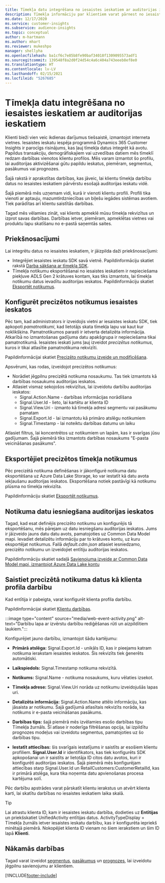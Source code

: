 ```yaml
---
title: Tīmekļa datu integrēšana no iesaistes ieskatiem ar auditorijas ieskatiem
description: Tīmekļa informāciju par klientiem varat pārnest no iesaistes ieskatiem uz auditorijas ieskatiem.
ms.date: 12/17/2020
ms.service: customer-insights
ms.subservice: audience-insights
ms.topic: conceptual
author: m-hartmann
ms.author: mhart
ms.reviewer: mukeshpo
manager: shellyha
ms.openlocfilehash: ba1cf6c7e85b8fe90baf34018f1309095573adf1
ms.sourcegitcommit: 139548f8a2d0f24d54c4a6c404a743eeeb8ef8e0
ms.translationtype: HT
ms.contentlocale: lv-LV
ms.lasthandoff: 02/15/2021
ms.locfileid: "5267685"
---
```

# <a name="integrate-web-data-from-engagement-insights-with-audience-insights"></a>Tīmekļa datu integrēšana no iesaistes ieskatiem ar auditorijas ieskatiem

Klienti bieži vien veic ikdienas darījumus tiešsaistē, izmantojot interneta vietnes. Iesaistes ieskatu iespēja programmā Dynamics 365 Customer Insights ir parocīgs risinājums, kas ļauj tīmekļa datus integrēt kā avotu. Papildus transakciju, demogrāfiskajiem vai uzvedības datiem mēs tīmeklī redzam darbības vienotos klientu profilos. Mēs varam izmantot šo profilu, lai auditorijas aktivizēšanai gūtu papildu ieskatus, piemēram, segmentus, pasākumus vai prognozes.

Šajā rakstā ir aprakstītas darbības, kas jāveic, lai klientu tīmekļa darbību datus no iesaistes ieskatiem pārvērstu esošajā auditorijas ieskatu vidē.

Šajā piemērā mēs uzņemam vidi, kurā ir vienoti klientu profili. Profili tika vienoti ar aptauju, mazumtirdzniecības un biļešu iegādes sistēmas avotiem. Tiek parādītas arī klientu saistītās darbības. 

Tagad mēs vēlamies zināt, vai klients apmeklē mūsu tīmekļa rekvizītus un izprot savas darbības. Darbības ietver, piemēram, apmeklētas vietnes vai produktu lapu skatīšanu no e-pastā saņemtās saites.

## <a name="prerequisites"></a>Priekšnosacījumi

Lai integrētu datus no iesaistes ieskatiem, ir jāizpilda daži priekšnosacījumi: 

- Integrējiet iesaistes ieskatu SDK savā vietnē. Papildinformāciju skatiet rakstā [Darba sākšana ar tīmekļa SDK](../engagement-insights/instrument-website.md).
- Tīmekļa notikumu eksportēšanai no iesaistes ieskatiem ir nepieciešama piekļuve ADLS Gen 2 krātuves kontam, kas tiks izmantots, lai tīmekļa notikumu datus ievadītu auditorijas ieskatos. Papildinformāciju skatiet [Eksportēt notikumus](../engagement-insights/export-events.md).

## <a name="configure-refined-events-in-engagement-insights"></a>Konfigurēt precizētos notikumus iesaistes ieskatos

Pēc tam, kad administrators ir izveidojis vietni ar iesaistes ieskatu SDK, tiek apkopoti *pamatnotikumi*, kad lietotājs skata tīmekļa lapu vai kaut kur noklikšķina. Pamatnotikumos parasti ir ietverta detalizēta informācija. Atkarībā no izmantošanas gadījuma datu apakšgrupa ir nepieciešama tikai pamatnotikumā. Iesaistes ieskati jums ļauj izveidot *precizētus notikumus*, kuros ir tikai atlasītie pamatnotikuma rekvizīti.     

Papildinformācijai skatiet [Precizēto notikumu izveide un modificēšana](../engagement-insights/refined-events.md).

Apsvērumi, kas rodas, izveidojot precizētos notikumus: 

- Norādiet jēgpilnu precizētā notikuma nosaukumu. Tas tiek izmantots kā darbības nosaukums auditorijas ieskatos.
- Atlasiet vismaz sekojošos rekvizītus, lai izveidotu darbību auditorijas ieskatos: 
    - Signal.Action.Name - darbības informācijas norādīšana
    - Signal.User.Id - lieto, lai kartētu ar klienta ID
    - Signal.View.Uri - izmanto kā tīmekļa adresi segmentu vai pasākumu pamatam
    - Signal.Export.Id - lai izmantotu kā primāro atslēgu notikumiem <!-- system generated, do we need to list?-->
    - Signal.Timestamp - lai noteiktu darbības datumu un laiku

Atlasiet filtrus, lai koncentrētos uz notikumiem un lapām, kas ir svarīgas jūsu gadījumam. Šajā piemērā tiks izmantots darbības nosaukums "E-pasta veicināšanas pasākums".

## <a name="export-the-refined-web-events"></a>Eksportējiet precizētos tīmekļa notikumus 

Pēc precizētā notikuma definēšanas ir jākonfigurē notikuma datu eksportēšana uz Azure Data Lake Storage, ko var iestatīt kā datu avota iekļaušanu auditorijas ieskatos. Eksportēšana notiek pastāvīgi kā notikumu plūsma no tīmekļa rekvizīta.

Papildinformāciju skatiet [Eksportēt notikumus](../engagement-insights/export-events.md).

## <a name="ingest-event-data-to-audience-insights"></a>Notikuma datu iesniegšana auditorijas ieskatos

Tagad, kad esat definējis precizēto notikumu un konfigurējis tā eksportēšanu, mēs pārejam uz datu iesniegšanu auditorijas ieskatos. Jums ir jāizveido jauns datu datu avots, pamatojoties uz Common Data Model mapi. Ievadiet detalizētu informāciju par to krātuves kontu, uz kuru eksportējat notikumus. Failā *default.cdm.json* atlasiet iesniedzamo, precizēto notikumu un izveidojiet entītiju auditorijas ieskatos.

Papildinformāciju skatiet sadaļā [Savienojuma izveide ar Common Data Model mapi, izmantojot Azure Data Lake kontu](connect-common-data-model.md)


## <a name="relate-refined-event-data-as-an-activity-of-a-customer-profile"></a>Saistiet precizētā notikuma datus kā klienta profila darbību

Kad entītija ir pabeigta, varat konfigurēt klienta profila darbību.

Papildinformācijai skatiet [Klientu darbības](activities.md).

:::image type="content" source="media/web-event-activity.png" alt-text="Darbību lapa ar izvērstu darbību rediģēšanas rūti un aizpildītiem laukiem.":::

Konfigurējiet jauno darbību, izmantojot šādu kartējumu: 

- **Primārā atslēga:** Signal.Export.Id - unikāls ID, kas ir pieejams katram notikuma ierakstam iesaistes ieskatos. Šis rekvizīts tiek ģenerēts automātiski.

- **Laikspiedols:** Signal.Timestamp notikuma rekvizītā.

- **Notikums:** Signal.Name - notikuma nosaukums, kuru vēlaties izsekot.

- **Tīmekļa adrese:** Signal.View.Uri norāda uz notikumu izveidojušās lapas uri.

- **Detalizēta informācija:** Signal.Action.Name attēlo informāciju, kas jāsaista ar notikumu. Šajā gadījumā atlasītais rekvizīts norāda, ka notikums ir e-pasta veicināšanas pasākums.

- **Darbības tips:** šajā piemērā mēs izvēlamies esošo darbības tipu Tīmekļa žurnāls. Šī atlase ir noderīga filtrēšanas opcija, lai izpildītu prognozes modeļus vai izveidotu segmentus, pamatojoties uz šo darbības tipu.

- **Iestatīt attiecības:** šis svarīgais iestatījums ir saistīts ar esošiem klientu profiliem. **Signal.User.Id** ir identifikators, kas tiek konfigurēts SDK apkopošanai un ir saistīts ar lietotāja ID citos datu avotos, kuri ir konfigurēti auditorijas ieskatos. Šajā piemērā mēs konfigurējam attiecības starp Signal.User.Id un RetailCustomers:CustomerRetailId, kas ir primārā atslēga, kura tika noņemta datu apvienošanas procesa kartējuma solī.


Pēc darbību apstrādes varat pārskatīt klientu ierakstus un atvērt klienta karti, lai skatītu darbības no iesaistes ieskatiem laika skalā. 

> [!TIP]
> Lai atrastu klienta ID, kam ir iesaistes ieskatu darbība, dodieties uz **Entītijas** un priekšskatiet UnifiedActivity entītijas datus. ActivityTypeDisplay = Tīmekļa žurnāls ietver iesaistes ieskatu darbību, kas ir konfigurēta iepriekš minētajā piemērā. Nokopējiet klienta ID vienam no šiem ierakstiem un šim ID lapā **Klienti**.

## <a name="next-steps"></a>Nākamās darbības

Tagad varat izveidot [segmentus](segments.md), [pasākumus](measures.md) un [prognozes](predictions.md), lai izveidotu jēgpilnu savienojumu ar klientiem.


[!INCLUDE[footer-include](../includes/footer-banner.md)]